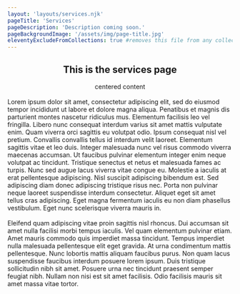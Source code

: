 ```yaml
---
layout: 'layouts/services.njk'
pageTitle: 'Services'
pageDescription: 'Description coming soon.'
pageBackgroundImage: '/assets/img/page-title.jpg'
eleventyExcludeFromCollections: true #removes this file from any collection it have been a part of, in this case removes it from the services section, which get added automatically because of the services.json is adding front matter to this file
---
```


<center><h2>This is the services page</h2></center>
<center>centered content</center>
<br />
Lorem ipsum dolor sit amet, consectetur adipiscing elit, sed do eiusmod tempor incididunt ut labore et dolore magna aliqua. Penatibus et magnis dis parturient montes nascetur ridiculus mus. Elementum facilisis leo vel fringilla. Libero nunc consequat interdum varius sit amet mattis vulputate enim. Quam viverra orci sagittis eu volutpat odio. Ipsum consequat nisl vel pretium. Convallis convallis tellus id interdum velit laoreet. Elementum sagittis vitae et leo duis. Integer malesuada nunc vel risus commodo viverra maecenas accumsan. Ut faucibus pulvinar elementum integer enim neque volutpat ac tincidunt. Tristique senectus et netus et malesuada fames ac turpis. Nunc sed augue lacus viverra vitae congue eu. Molestie a iaculis at erat pellentesque adipiscing. Nisl suscipit adipiscing bibendum est. Sed adipiscing diam donec adipiscing tristique risus nec. Porta non pulvinar neque laoreet suspendisse interdum consectetur. Aliquet eget sit amet tellus cras adipiscing. Eget magna fermentum iaculis eu non diam phasellus vestibulum. Eget nunc scelerisque viverra mauris in.
<br /><br />
Eleifend quam adipiscing vitae proin sagittis nisl rhoncus. Dui accumsan sit amet nulla facilisi morbi tempus iaculis. Vel quam elementum pulvinar etiam. Amet mauris commodo quis imperdiet massa tincidunt. Tempus imperdiet nulla malesuada pellentesque elit eget gravida. At urna condimentum mattis pellentesque. Nunc lobortis mattis aliquam faucibus purus. Non quam lacus suspendisse faucibus interdum posuere lorem ipsum. Duis tristique sollicitudin nibh sit amet. Posuere urna nec tincidunt praesent semper feugiat nibh. Nullam non nisi est sit amet facilisis. Odio facilisis mauris sit amet massa vitae tortor.
